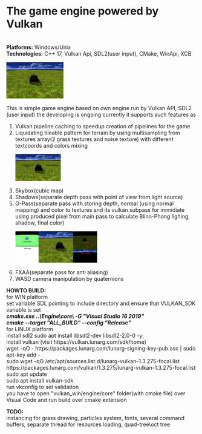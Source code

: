 <!DOCTYPE html>
<html>
<body>

<h1>The game engine powered by Vulkan</h1>
</br> <b>Platforms:</b> Windows/Unix
</br> <b>Technologies:</b> C++ 17, Vulkan Api, SDL2(user input), CMake, WinApi, XCB
<p><img src="demo.png" width="30%" height="30%"></p>
<p>This is simple game engine based on own engine run by Vulkan API, SDL2 (user input)
the developing is ongoing currently it supports such features as
<ol>
  <li>Vulkan pipeline caching to speedup creation of pipelines for the game</li>
  <li>Liquidating tileable pattern for terrain by using multisampling from textures array(2 grass textures and noise texture) with different textcoords and colors mixing
  <p><img src="TerrainImprov.png" width="25%" height="25%"></p></li>
  <li>Skybox(cubic map)</li>
  <li>Shadows(separate depth pass with point of view from light source)</li>
  <li>G-Pass(separate pass with storing depth, normal (using normal mapping) and color to textures and its vulkan subpass for immidiate using produced pixel from main pass to calculate Blinn-Phong lighing, shadow, final color)
  <p><img src="CompositionOfRTT.png" width="45%" height="35%"></p></li>
  <li>FXAA(separate pass for anti aliasing)</li>
  <li>WASD camera manipulation by quaternions</li>
</ol></p>
<p><b>HOWTO BUILD:</b>
</br>
for WIN platform
</br>
set variable SDL pointing to include directory
and ensure that VULKAN_SDK variable is set
</br>
<b><i>cmake.exe ..\Engine\core\ -G "Visual Studio 16 2019"</i></b>
</br>
<b><i>cmake --target "ALL_BUILD" --config "Release"</i></b>
</br>
for LINUX platform
</br>
install sdl2
sudo apt install libsdl2-dev libsdl2-2.0-0 -y;
</br>
install vulkan (visit https://vulkan.lunarg.com/sdk/home)
</br>
wget -qO - https://packages.lunarg.com/lunarg-signing-key-pub.asc | sudo apt-key add -
</br>
sudo wget -qO /etc/apt/sources.list.d/lunarg-vulkan-1.3.275-focal.list https://packages.lunarg.com/vulkan/1.3.275/lunarg-vulkan-1.3.275-focal.list
</br>
sudo apt update
</br>
sudo apt install vulkan-sdk
</br>
run vkconfig to set validation
</br>
you have to open "vulkan_win/engine/core" folder(with cmake file) over Visual Code
and run build over cmake extension
</p>
<p><b>TODO:</b>
</br>
instancing for grass drawing, particles system, fonts, several command buffers, separate thread for resources loading, quad-tree\oct tree</p>
</body>
</html>
